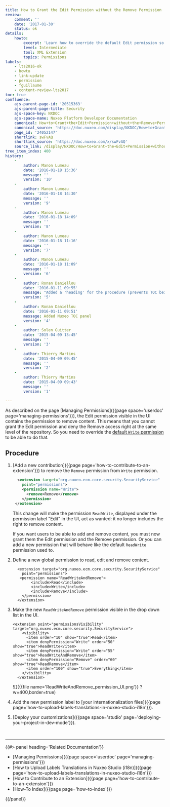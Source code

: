 ```yaml
---
title: How to Grant the Edit Permission without the Remove Permission
review:
    comment: ''
    date: '2017-01-30'
    status: ok
details:
    howto:
        excerpt: 'Learn how to override the default Edit permission so it does not include Remove by default, and set a new ReadWriteAndRemove permission.'
        level: Intermediate
        tool: XML Extension
        topics: Permissions
labels:
    - lts2016-ok
    - howto
    - link-update
    - permission
    - fguillaume
    - content-review-lts2017
toc: true
confluence:
    ajs-parent-page-id: '20515363'
    ajs-parent-page-title: Security
    ajs-space-key: NXDOC
    ajs-space-name: Nuxeo Platform Developer Documentation
    canonical: How+to+Grant+the+Edit+Permission+without+the+Remove+Permission
    canonical_source: 'https://doc.nuxeo.com/display/NXDOC/How+to+Grant+the+Edit+Permission+without+the+Remove+Permission'
    page_id: '24052147'
    shortlink: swFvAQ
    shortlink_source: 'https://doc.nuxeo.com/x/swFvAQ'
    source_link: /display/NXDOC/How+to+Grant+the+Edit+Permission+without+the+Remove+Permission
tree_item_index: 400
history:
    -
        author: Manon Lumeau
        date: '2016-01-18 15:36'
        message: ''
        version: '10'
    -
        author: Manon Lumeau
        date: '2016-01-18 14:30'
        message: ''
        version: '9'
    -
        author: Manon Lumeau
        date: '2016-01-18 14:09'
        message: ''
        version: '8'
    -
        author: Manon Lumeau
        date: '2016-01-18 11:16'
        message: ''
        version: '7'
    -
        author: Manon Lumeau
        date: '2016-01-18 11:09'
        message: ''
        version: '6'
    -
        author: Ronan Daniellou
        date: '2016-01-11 09:55'
        message: "Added a 'heading' for the procedure (prevents TOC being empty)"
        version: '5'
    -
        author: Ronan Daniellou
        date: '2016-01-11 09:51'
        message: Added Nuxeo TOC panel
        version: '4'
    -
        author: Solen Guitter
        date: '2015-04-09 13:45'
        message: ''
        version: '3'
    -
        author: Thierry Martins
        date: '2015-04-09 09:45'
        message: ''
        version: '2'
    -
        author: Thierry Martins
        date: '2015-04-09 09:43'
        message: ''
        version: '1'

---
```

As described on the page [Managing Permissions]({{page space='userdoc' page='managing-permissions'}}), the Edit permission visible in the UI contains the permission to remove content. This means that you cannot grant the Edit permission and deny the Remove access right at the same level of the repository. So you need to override the [default&nbsp;`Write` permission](http://explorer.nuxeo.com/nuxeo/site/distribution/latest/viewContribution/org.nuxeo.ecm.core.security.defaultPermissions--permissions) to be able to do that.

## Procedure

1.  [Add a new contribution]({{page page='how-to-contribute-to-an-extension'}}) to remove the `Remove` permission from `Write` permission.

    ```xml
      <extension target="org.nuxeo.ecm.core.security.SecurityService"
        point="permissions">
        <permission name="Write">
          <remove>Remove</remove>
        </permission>
     </extension>
    ```

    This change will make the permission `ReadWrite`, displayed under the permission label "Edit" in the UI, act as wanted: it no longer includes the right to remove content.

    If you want users to be able to add and remove content, you must now grant them the Edit permission and the Remove permission. Or you can add a new permission that will behave like the default `ReadWrite` permission used to.

2.  Define a new global permission to read, edit and remove content.

    ```
      <extension target="org.nuxeo.ecm.core.security.SecurityService"
        point="permissions">
       <permission name="ReadWriteAndRemove">
            <include>Read</include>
            <include>Write</include>
            <include>Remove</include>
        </permission>
      </extension>
    ```

3.  Make the new `ReadWriteAndRemove` permission visible in the drop down list in the UI.

    ```
    <extension point="permissionsVisibility" target="org.nuxeo.ecm.core.security.SecurityService">
        <visibility>
          <item order="10" show="true">Read</item>
          <item denyPermission="Write" order="50" show="true">ReadWrite</item>
          <item denyPermission="Write" order="55" show="true">ReadWriteAndRemove</item>
          <item denyPermission="Remove" order="60" show="true">ReadRemove</item>
          <item order="100" show="true">Everything</item>
        </visibility>
      </extension>
    ```

    ![]({{file name='ReadWriteAndRemove_permission_UI.png'}} ?w=400,border=true)

4.  Add the new permission label to [your internationalization files]({{page page='how-to-upload-labels-translations-in-nuxeo-studio-i18n'}}).
5.  [Deploy your customizations]({{page space='studio' page='deploying-your-project-in-dev-mode'}}).

&nbsp;

* * *

<div class="row" data-equalizer data-equalize-on="medium"><div class="column medium-6">{{#> panel heading='Related Documentation'}}

- [Managing Permissions]({{page space='userdoc' page='managing-permissions'}})
- [How to Upload Labels Translations in Nuxeo Studio (i18n)]({{page page='how-to-upload-labels-translations-in-nuxeo-studio-i18n'}})
- [How to Contribute to an Extension]({{page page='how-to-contribute-to-an-extension'}})
- [How-To Index]({{page page='how-to-index'}})

{{/panel}}</div><div class="column medium-6">
&nbsp;
</div></div>
